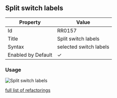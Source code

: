 ## Split switch labels

| Property           | Value                  |
| ------------------ | ---------------------- |
| Id                 | RR0157                 |
| Title              | Split switch labels    |
| Syntax             | selected switch labels |
| Enabled by Default | &#x2713;               |

### Usage

![Split switch labels](../../images/refactorings/SplitSwitchLabels.png)

[full list of refactorings](Refactorings.md)